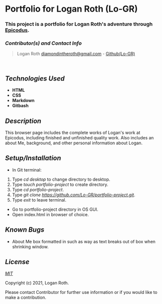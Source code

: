# **Portfolio for Logan Roth (Lo-GR)**
### This project is a portfolio for Logan Roth's adventure through [Epicodus](https://www.epicodus.com/).

 ### _Contributor(s) and Contact Info_
> Logan Roth diamondintheroth@gmail.com - [Github(Lo-GR)](https://github.com/Lo-GR)

<br/>

## _Technologies Used_

* **HTML**
* **CSS**
* **Markdown**
* **Gitbash**

## _Description_
This browser page includes the complete works of Logan's work at Epicodus, including finished and unfinished quality work. Also includes an about Me, background, and other personal information about Logan.

## _Setup/Installation_
* In Git terminal:
1. Type _cd desktop_ to change directory to desktop. 
2. Type _touch portfolio-project_ to create directory. 
3. Type _cd portfolio-project_. 
4. Type _git clone https://github.com/Lo-GR/portfolio-project.git_.
5. Type _exit_ to leave terminal.
* Go to portfolio-project directory in OS GUI. 
* Open index.html in browser of choice.

## _Known Bugs_
* About Me box formatted in such as way as text breaks out of box when shrinking window.

## _License_

[_MIT_](https://opensource.org/licenses/MIT)

Copyright (c) 2021, Logan Roth.

Please contact Contributor for further use information or if you would like to make a contribution.